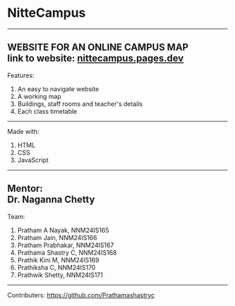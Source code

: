# NitteCampus
----------------------------------------------------------------------------------------
WEBSITE FOR AN ONLINE CAMPUS MAP</br>
link to website: <a href="https://nittecampus.pages.dev">nittecampus.pages.dev</a>
----------------------------------------------------------------------------------------
Features: 
  1. An easy to navigate website
  2. A working map
  3. Buildings, staff rooms and teacher's details
  4. Each class timetable
----------------------------------------------------------------------------------------
Made with: 
  1. HTML
  2. CSS
  3. JavaScript
----------------------------------------------------------------------------------------

Mentor:<br />
  Dr. Naganna Chetty
----------------------------------------------------------------------------------------
Team: 
  1. Pratham A Nayak, NNM24IS165
  2. Pratham Jain, NNM24IS166
  3. Pratham Prabhakar, NNM24IS167
  4. Prathama Shastry C, NNM24IS168
  5. Prathik Kini M, NNM24IS169
  6. Prathiksha C, NNM24IS170
  7. Prathwik Shetty, NNM24IS171
---------------------------------------------------------------------------------------
Contributers:
https://github.com/Prathamashastryc
